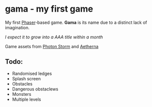 gama - my first game
====================

My first [Phaser](http://www.photonstorm.com/phaser)-based game. **Gama** is its name due to a distinct lack of imagination. 

*I expect it to grow into a AAA title within a month*

Game assets from [Photon Storm](http://www.photonstorm.com/) and [Aetherna](http://opengameart.org/content/2d-platform-ground-stone-tiles)

Todo:
-----
* Randomised ledges
* Splash screen
* Obstacles
* Dangerous obstaclews
* Monsters
* Multiple levels